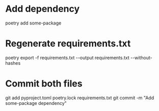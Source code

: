 # Add dependency
poetry add some-package

# Regenerate requirements.txt
poetry export -f requirements.txt --output requirements.txt --without-hashes

# Commit both files
git add pyproject.toml poetry.lock requirements.txt
git commit -m "Add some-package dependency"